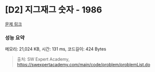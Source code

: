 # [D2] 지그재그 숫자 - 1986 

[문제 링크](https://swexpertacademy.com/main/code/problem/problemDetail.do?contestProbId=AV5PxmBqAe8DFAUq) 

### 성능 요약

메모리: 21,024 KB, 시간: 131 ms, 코드길이: 424 Bytes



> 출처: SW Expert Academy, https://swexpertacademy.com/main/code/problem/problemList.do